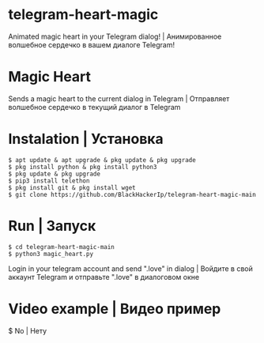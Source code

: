 # telegram-heart-magic
 Animated magic heart in your Telegram dialog! | Анимированное волшебное сердечко в вашем диалоге Telegram!
 
 # Magic Heart
Sends a magic heart to the current dialog in Telegram | Отправляет волшебное сердечко в текущий диалог в Telegram 

# Instalation | Установка
```
$ apt update & apt upgrade & pkg update & pkg upgrade
$ pkg install python & pkg install python3
$ pkg update & pkg upgrade
$ pip3 install telethon
$ pkg install git & pkg install wget
$ git clone https://github.com/BlackHackerIp/telegram-heart-magic-main
```

# Run | Запуск
```
$ cd telegram-heart-magic-main
$ python3 magic_heart.py
```
Login in your telegram account and send ".love" in dialog | Войдите в свой аккаунт Telegram и отправьте ".love" в диалоговом окне



# Video example | Видео пример

$ No | Нету
